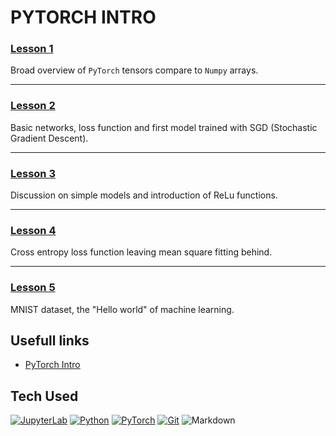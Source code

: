 ﻿# PYTORCH INTRO

### [Lesson 1](https://github.com/MaximoRdz/PYTORCH-INTRO/blob/main/Lesson1.ipynb)
Broad overview of `PyTorch` tensors compare to `Numpy` arrays. 

---

### [Lesson 2](https://github.com/MaximoRdz/PYTORCH-INTRO/blob/main/Lesson2.ipynb)
Basic networks, loss function and first model trained with SGD (Stochastic Gradient Descent).

---

### [Lesson 3](https://github.com/MaximoRdz/PYTORCH-INTRO/blob/main/Lesson3.ipynb)
Discussion on simple models and introduction of ReLu functions.

---

### [Lesson 4](https://github.com/MaximoRdz/PYTORCH-INTRO/blob/main/Lesson4.ipynb)
Cross entropy loss function leaving mean square fitting behind.

---

### [Lesson 5](Lesson5.ipynb)
MNIST dataset, the "Hello world" of machine learning.

## Usefull links
- [PyTorch Intro](https://www.youtube.com/watch?v=v43SlgBcZ5Y)
  
## Tech Used
[![JupyterLab](https://img.shields.io/badge/JupyterLab-F37626?style=for-the-badge&logo=jupyter&logoColor=white)](https://jupyter.org/)
[![Python](https://img.shields.io/badge/-Python-3776AB?style=for-the-badge&logo=python&logoColor=ffd43b)](https://www.python.org/)
[![PyTorch](https://img.shields.io/badge/PyTorch-3776AB?style=for-the-badge&logo=pytorch&logoColor=white)](https://pytorch.org/)
[![Git](https://img.shields.io/badge/Git-F05032?style=for-the-badge&logo=git&logoColor=white)](https://git-scm.com/)
![Markdown](https://img.shields.io/badge/Markdown-000000?style=for-the-badge&logo=markdown&logoColor=white)
